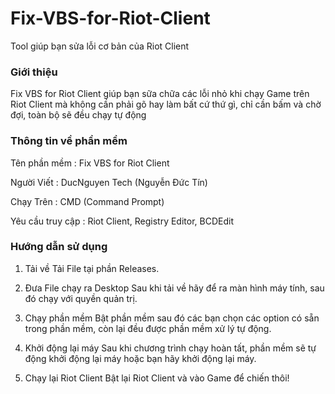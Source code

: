 # Fix-VBS-for-Riot-Client

Tool giúp bạn sửa lỗi cơ bản của Riot Client

### Giới thiệu

Fix VBS for Riot Client giúp bạn sữa chữa các lỗi nhỏ khi chạy Game trên Riot Client mà không cần phải gõ hay làm bất cứ thứ gì, chỉ cần bấm và chờ đợi, toàn bộ sẽ đều chạy tự động


### Thông tin về phần mềm

Tên phần mềm : Fix VBS for Riot Client

Người Viết : DucNguyen Tech (Nguyễn Đức Tín)

Chạy Trên : CMD (Command Prompt)

Yêu cầu truy cập : Riot Client, Registry Editor, BCDEdit

### Hướng dẫn sử dụng

1. Tải về
Tải File tại phần Releases.

2. Đưa File chạy ra Desktop
Sau khi tải về hãy để ra màn hình máy tính, sau đó chạy với quyền quản trị.

3. Chạy phần mềm
Bật phần mềm sau đó các bạn chọn các option có sẵn trong phần mềm, còn lại đều được phần mềm xử lý tự động.

4. Khởi động lại máy
Sau khi chương trình chạy hoàn tất, phần mềm sẽ tự động khởi động lại máy hoặc bạn hãy khởi động lại máy.

5. Chạy lại Riot Client
Bật lại Riot Client và vào Game để chiến thôi!

